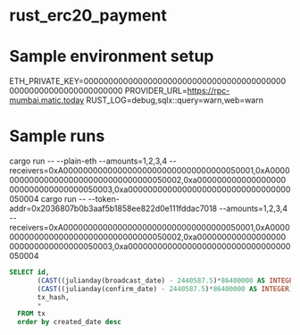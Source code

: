 # rust_erc20_payment


# Sample environment setup

ETH_PRIVATE_KEY=0000000000000000000000000000000000000000000000000000000000000000
PROVIDER_URL=https://rpc-mumbai.matic.today
RUST_LOG=debug,sqlx::query=warn,web=warn

# Sample runs

cargo run -- --plain-eth --amounts=1,2,3,4 --receivers=0xA000000000000000000000000000000000050001,0xA000000000000000000000000000000000050002,0xa000000000000000000000000000000000050003,0xa000000000000000000000000000000000050004
cargo run -- --token-addr=0x2036807b0b3aaf5b1858ee822d0e111fddac7018 --amounts=1,2,3,4 --receivers=0xA000000000000000000000000000000000050001,0xA000000000000000000000000000000000050002,0xa000000000000000000000000000000000050003,0xa000000000000000000000000000000000050004

```sql
SELECT id,
       (CAST((julianday(broadcast_date) - 2440587.5)*86400000 AS INTEGER) - CAST((julianday(created_date) - 2440587.5)*86400000 AS INTEGER)) / 1000.0 as broadcast_delay,
       (CAST((julianday(confirm_date) - 2440587.5)*86400000 AS INTEGER) - CAST((julianday(broadcast_date) - 2440587.5)*86400000 AS INTEGER)) / 1000.0 as confirm_delay,
       tx_hash,
       *
  FROM tx
  order by created_date desc
```